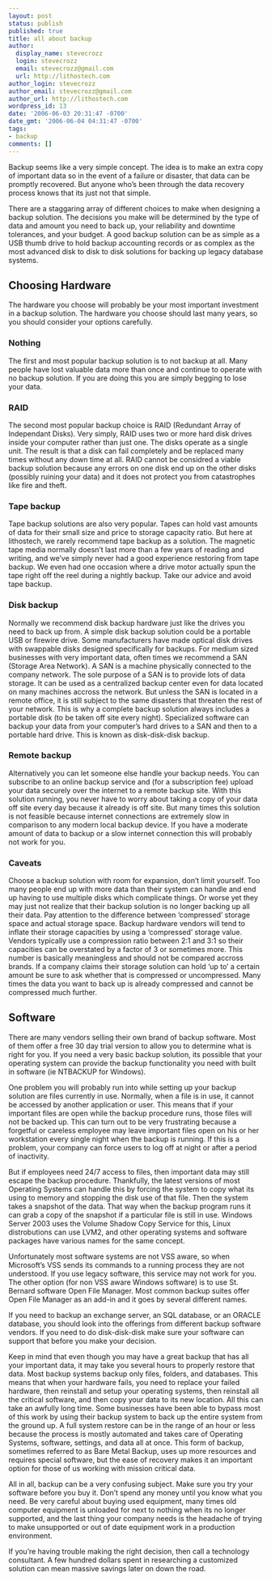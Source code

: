```yaml
---
layout: post
status: publish
published: true
title: all about backup
author:
  display_name: stevecrozz
  login: stevecrozz
  email: stevecrozz@gmail.com
  url: http://lithostech.com
author_login: stevecrozz
author_email: stevecrozz@gmail.com
author_url: http://lithostech.com
wordpress_id: 13
date: '2006-06-03 20:31:47 -0700'
date_gmt: '2006-06-04 04:31:47 -0700'
tags:
- backup
comments: []
---
```


Backup seems like a very simple concept. The idea is to make an extra
copy of important data so in the event of a failure or disaster, that
data can be promptly recovered. But anyone who’s been through the data
recovery process knows that its just not that simple.

There are a staggaring array of different choices to make when designing
a backup solution. The decisions you make will be determined by the type
of data and amount you need to back up, your reliability and downtime
tolerances, and your budget. A good backup solution can be as simple as
a USB thumb drive to hold backup accounting records or as complex as the
most advanced disk to disk to disk solutions for backing up legacy
database systems.

<!--more-->

## Choosing Hardware

The hardware you choose will probably be your most important investment
in a backup solution. The hardware you choose should last many years, so
you should consider your options carefully.

### Nothing

The first and most popular backup solution is to not backup at all. Many
people have lost valuable data more than once and continue to operate
with no backup solution. If you are doing this you are simply begging to
lose your data.

### RAID

The second most popular backup choice is RAID (Redundant Array of
Independant Disks). Very simply, RAID uses two or more hard disk drives
inside your computer rather than just one. The disks operate as a single
unit. The result is that a disk can fail completely and be replaced many
times without any down time at all. RAID cannot be considred a viable
backup solution because any errors on one disk end up on the other disks
(possibly ruining your data) and it does not protect you from
catastrophes like fire and theft.

### Tape backup

Tape backup solutions are also very popular. Tapes can hold vast amounts
of data for their small size and price to storage capacity ratio. But
here at lithostech, we rarely recommend tape backup as a solution. The
magnetic tape media normally doesn’t last more than a few years of
reading and writing, and we’ve simply never had a good experience
restoring from tape backup. We even had one occasion where a drive motor
actually spun the tape right off the reel during a nightly backup. Take
our advice and avoid tape backup.

### Disk backup

Normally we recommend disk backup hardware just like the drives you need
to back up from. A simple disk backup solution could be a portable USB
or firewire drive. Some manufacturers have made optical disk drives with
swappable disks designed specifically for backups. For medium sized
businesses with very important data, often times we recommend a SAN
(Storage Area Network). A SAN is a machine physically connected to the
company network. The sole purpose of a SAN is to provide lots of data
storage. It can be used as a centralized backup center even for data
located on many machines accross the network. But unless the SAN is
located in a remote office, it is still subject to the same disasters
that threaten the rest of your network. This is why a complete backup
solution always includes a portable disk (to be taken off site every
night). Specialized software can backup your data from your computer’s
hard drives to a SAN and then to a portable hard drive. This is known as
disk-disk-disk backup.

### Remote backup

Alternatively you can let someone else handle your backup needs. You can
subscribe to an online backup service and (for a subscription fee)
upload your data securely over the internet to a remote backup site.
With this solution running, you never have to worry about taking a copy
of your data off site every day because it already is off site. But many
times this solution is not feasible because internet connections are
extremely slow in comparison to any modern local backup device. If you
have a moderate amount of data to backup or a slow internet connection
this will probably not work for you.

### Caveats

Choose a backup solution with room for expansion, don’t limit yourself.
Too many people end up with more data than their system can handle and
end up having to use multiple disks which complicate things. Or worse
yet they may just not realize that their backup solution is no longer
backing up all their data. Pay attention to the difference between
‘compressed’ storage space and actual storage space. Backup hardware
vendors will tend to inflate their storage capacities by using a
‘compressed’ storage value. Vendors typically use a compression ratio
between 2:1 and 3:1 so their capacities can be overstated by a factor of
3 or sometimes more. This number is basically meaningless and should not
be compared accross brands. If a company claims their storage solution
can hold ‘up to’ a certain amount be sure to ask whether that is
compressed or uncompressed. Many times the data you want to back up is
already compressed and cannot be compressed much further.

## Software

There are many vendors selling their own brand of backup software. Most
of them offer a free 30 day trial version to allow you to determine what
is right for you. If you need a very basic backup solution, its possible
that your operating system can provide the backup functionality you need
with built in software (ie NTBACKUP for Windows).

One problem you will probably run into while setting up your backup
solution are files currently in use. Normally, when a file is in use, it
cannot be accessed by another application or user. This means that if
your important files are open while the backup procedure runs, those
files will not be backed up. This can turn out to be very frustrating
because a forgetful or careless employee may leave important files open
on his or her workstation every single night when the backup is running.
If this is a problem, your company can force users to log off at night
or after a period of inactivity.

But if employees need 24/7 access to files, then important data may
still escape the backup procedure. Thankfully, the latest versions of
most Operating Systems can handle this by forcing the system to copy
what its using to memory and stopping the disk use of that file. Then
the system takes a snapshot of the data. That way when the backup
program runs it can grab a copy of the snapshot if a particular file is
still in use. Windows Server 2003 uses the Volume Shadow Copy Service
for this, Linux distrobutions can use LVM2, and other operating systems
and software packages have various names for the same concept.

Unfortunately most software systems are not VSS aware, so when
Microsoft’s VSS sends its commands to a running process they are not
understood. If you use legacy software, this service may not work for
you. The other option (for non VSS aware Windows software) is to use St.
Bernard software Open File Manager. Most common backup suites offer Open
File Manager as an add-in and it goes by several different names.

If you need to backup an exchange server, an SQL database, or an ORACLE
database, you should look into the offerings from different backup
software vendors. If you need to do disk-disk-disk make sure your
software can support that before you make your decision.

Keep in mind that even though you may have a great backup that has all
your important data, it may take you several hours to properly restore
that data. Most backup systems backup only files, folders, and
databases. This means that when your hardware fails, you need to replace
your failed hardware, then reinstall and setup your operating systems,
then reinstall all the critical software, and then copy your data to its
new location. All this can take an awfully long time. Some businesses
have been able to bypass most of this work by using their backup system
to back up the entire system from the ground up. A full system restore
can be in the range of an hour or less because the process is mostly
automated and takes care of Operating Systems, software, settings, and
data all at once. This form of backup, sometimes referred to as Bare
Metal Backup, uses up more resources and requires special software, but
the ease of recovery makes it an important option for those of us
working with mission critical data.

All in all, backup can be a very confusing subject. Make sure you try
your software before you buy it. Don’t spend any money until you know
what you need. Be very careful about buying used equipment, many times
old computer equipment is unloaded for next to nothing when its no
longer supported, and the last thing your company needs is the headache
of trying to make unsupported or out of date equipment work in a
production environment.

If you’re having trouble making the right decision, then call a
technology consultant. A few hundred dollars spent in researching a
customized solution can mean massive savings later on down the road.
